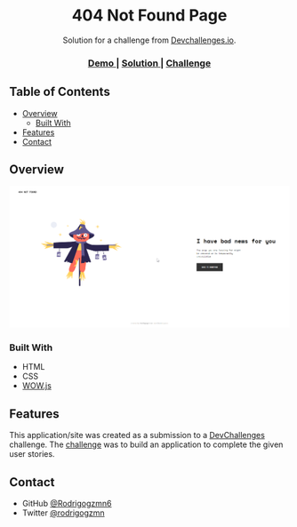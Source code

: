<!-- Please update value in the {}  -->

<h1 align="center">404 Not Found Page</h1>

<div align="center">
   Solution for a challenge from  <a href="http://devchallenges.io" target="_blank">Devchallenges.io</a>.
</div>

<div align="center">
  <h3>
    <a href="https://rodrigogzmn6.github.io/WebDev01-404Page/">
      Demo
    </a>
    <span> | </span>
    <a href="https://404-notfound-scarecrow.netlify.app/">
      Solution
    </a>
    <span> | </span>
    <a href="https://devchallenges.io/challenges/wBunSb7FPrIepJZAg0sY">
      Challenge
    </a>
  </h3>
</div>

<!-- TABLE OF CONTENTS -->

## Table of Contents

- [Overview](#overview)
  - [Built With](#built-with)
- [Features](#features)
- [Contact](#contact)

<!-- OVERVIEW -->

## Overview

![screenshot](__finished-project/404%20not%20found.png)

### Built With

<!-- This section should list any major frameworks that you built your project using. Here are a few examples.-->

- HTML
- CSS
- [WOW.js](https://wowjs.uk/)

## Features

<!-- List the features of your application or follow the template. Don't share the figma file here :) -->

This application/site was created as a submission to a [DevChallenges](https://devchallenges.io/challenges) challenge. The [challenge](https://devchallenges.io/challenges/wBunSb7FPrIepJZAg0sY) was to build an application to complete the given user stories.

## Contact

- GitHub [@Rodrigogzmn6](https://{github.com/your-usermame})
- Twitter [@rodrigogzmn](https://{twitter.com/your-username})